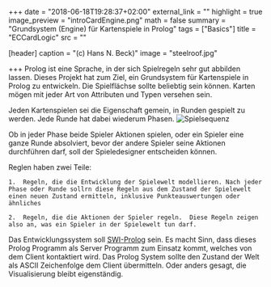 +++
date = "2018-06-18T19:28:37+02:00"
external_link = ""
highlight = true
image_preview = "introCardEngine.png"
math = false
summary = "Grundsystem (Engine) für Kartenspiele in Prolog"
tags = ["Basics"]
title = "ECCardLogic"
src = ""

[header]
  caption = "(c) Hans N. Beck)"
  image = "steelroof.jpg"

+++
Prolog ist eine Sprache, in der sich Spielregeln sehr gut abbilden lassen. Dieses Projekt hat zum Ziel, ein Grundsystem für Kartenspiele in Prolog zu entwickeln. Die Spielflächse sollte beliebtig sein können. Karten mögen mit jeder Art von Attributen und Typen versehen sein. 

Jeden Kartenspielen sei die Eigenschaft gemein, in Runden gespielt zu werden. Jede Runde hat dabei wiederum Phasen.  ![Spielsequenz](/img/gamesequence.png) 

Ob in jeder Phase beide Spieler Aktionen spielen, oder ein Spieler eine ganze Runde absolviert, bevor der andere Spieler seine Aktionen durchführen darf, soll der Spieledesigner entscheiden können. 

Reglen haben zwei Teile: 

	1.  Regeln, die die Entwicklung der Spielewelt modellieren. Nach jeder Phase oder Runde sollrn diese Regeln aus dem Zustand der Spielewelt einen neuen Zustand ermitteln, inklusive Punkteauswertungen oder ähnliches

	2.  Regeln, die die Aktionen der Spieler regeln.  Diese Regeln zeigen also an, was ein Spieler in der Spielewelt tun darf. 


Das Entwicklungssystem soll [SWI-Prolog](http://www.swi-prolog.org) sein. Es macht Sinn, dass dieses Prolog Programm als Server Programm zum Einsatz kommt, welches von dem Client kontaktiert wird. Das Prolog System sollte den Zustand der Welt als ASCII Zeichenfolge dem Client übermitteln. Oder anders gesagt, die Visualisierung bleibt eigenständig.

